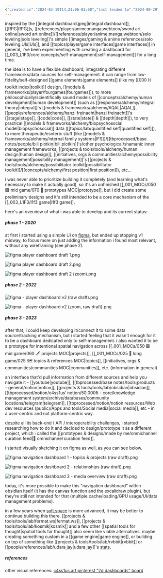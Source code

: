 ```yaml
---
{"created in":"2024-03-19T14:21:06-03:00","last tended to":"2024-09-29T14:39:57-03:00","aliases":["player dashboard"],"tags":["🌿","prototype","l1f3","lab","spatialnavigation","quantifiedself","selfmanagement","design","player"],"dg-publish":true,"notestage":["🌿"],"relevancescore":94,"created":"2024-03-19T14:21:06.710-03:00","updated":"2025-02-06T14:28:17.276-03:00","permalink":"/prototypes-and-designs/made-by-me/l1f3-player-dashboard/","dgPassFrontmatter":true}
---
```


inspired by the [[integral dashboard.jpeg|integral dashboard]], [[RPG\|RPG]]s, [[references/player/anime;manga;webtoon/sword art online\|sword art online]]/[[references/player/anime;manga;webtoon/solo leveling\|solo leveling]]'s simple [[images/gaming & anime references/solo leveling UIs\|UIs]], and [[topics/player/game interfaces\|game interfaces]] in general, i've been experimenting with creating a dashboard for [[_003_L1F3/core concepts/self-management\|self-management]] for a long time.

the idea is to have a flexible dashboard, integrating different frameworks/data sources for self-management. it can range from low-fidelity/self-designed [[game elements\|game elements]] (like my [[000 ⛓ toolkit index\|toolkit]] design, [[models & frameworks/player/fourgames\|fourgames]]), to more philosophically/scientifically sound models of [[concepts/alchemy/human development\|human development]] (such as [[responses/alchemy/integral theory\|integral]]'s [[models & frameworks/alchemy/AQAL\|AQAL]], [[people/references/alchemy/hanzi freinacht\|hanzi freinacht]]'s [[stage\|stage]], [[code\|code]], [[state\|state]] & [[depth\|depth]]), to very practical [[models & frameworks/alchemy/biopsychosocial model\|biopsychosocial]] data ([[topics/lab/quantified self\|quantified self]]), to more therapeutic/esoteric stuff (like [[models & frameworks/alchemy/internal family systems\|IFS]]/[[tbprocessed/base notes/people/bill plotkin\|bill plotkin]]'s/other psychological/shamanic inner management frameworks, [[projects & tools/tools/alchemy/human design\|human design]], [[initiatives, orgs & communities/alchemy/possibility management\|possibility management]]'s [[projects & tools/tools/alchemy/possibilitator toolkit\|possibilitator toolkit]]/[[concepts/alchemy/first position\|first position]]), etc...

i was never able to prioritize building it completely (and learning what's necessary to make it actually good), so it's an unfinished [[_001_MOCs/050 🟩 mid game/070 🔩 prototypes MOC\|prototype]], but i did create some preliminary designs and it's still intended to be a core mechanism of the [[_003_L1F3/l1f3 game\|l1f3 game]].

here's an overview of what i was able to develop and its current status:

##### phase 1 - 2020

at first i started using a simple UI on [figma](https://www.figma.com/file/5UpGleobC3WJFckn9BNA6U/c4ss1us'-l1f3-dashboard?type=design&mode=design&t=8W2QvUSxNCEwymnl-1), but ended up stopping v1 midway, to focus more on just adding the information i found most relevant, without any wireframing (see phase 2).

![figma player dashboard draft 1.png](/img/user/images/made%20by%20me/figma%20player%20dashboard%20draft%201.png)

![figma player dashboard draft 2.png](/img/user/images/made%20by%20me/figma%20player%20dashboard%20draft%202.png)

![figma player dashboard draft 2 (zoom).png](/img/user/images/made%20by%20me/figma%20player%20dashboard%20draft%202%20(zoom).png)


##### phase 2 - 2022

![figma - player dashboard v2 (raw draft).png](/img/user/images/made%20by%20me/figma%20-%20player%20dashboard%20v2%20(raw%20draft).png)

![figma - player dashboard v2 (zoom, raw draft).png](/img/user/images/made%20by%20me/figma%20-%20player%20dashboard%20v2%20(zoom,%20raw%20draft).png)

##### phase 3 - 2023

after that, i could keep developing it/connect it to some data source/tracking mechanism, but i started feeling that it wasn't enough for it to be a dashboard dedicated only to self-management. i also wanted it to be a prototype for intentional spatial navigation across [[_001_MOCs/050 🟩 mid game/060 🗡 projects MOC\|projects]], [[_001_MOCs/025 🔷 long game/025 🗺 topics & references MOC\|topics]], [[initiatives, orgs & communities/communities MOC\|communities]], etc. (information in general)

an interface that'd pull information from different sources and help you navigate it - [[youtube\|youtube]], [[tbprocessed/base notes/tools;products - general/notion\|notion]], [[projects & tools/tools/lab/obsidian\|obsidian]], [[tbprocessed/notion/c4ss1us’ notion/50.000ft - core/knowledge management system/archive/databases/community locations/telegram\|telegram]], [[tbprocessed/notion/notion resources/Web dev resources (public)/Apps and tools/Social media\|social media]], etc - in a user-centric and not platform-centric way.

despite all its back-end / API / interoperability challenges, i started researching how to do it and decided to design/prototype it as a different project, which i called the [[prototypes & designs/made by me/omnichannel curation feed\|📲 omnichannel curation feed]].

i started visually sketching it on figma as well, as you can see below.

![figma navigation dashboard 1 - topics & projects (raw draft).png](/img/user/images/made%20by%20me/figma%20navigation%20dashboard%201%20-%20topics%20&%20projects%20(raw%20draft).png)

![figma navigation dashboard 2 - relationships (raw draft).png](/img/user/images/made%20by%20me/figma%20navigation%20dashboard%202%20-%20relationships%20(raw%20draft).png)

![figma navigation dashboard 3 - media overview (raw draft).png](/img/user/images/made%20by%20me/figma%20navigation%20dashboard%203%20-%20media%20overview%20(raw%20draft).png)

today, it's more possible to make this "navigation dashboard" within obsidian itself (it has the canvas function and the excalidraw plugin), but they're still not intended for that (multiple cache/loading/GPU usage/UI/data management problems).

in a few years when [soft.space](https://soft.space) is more advanced, it may be better to continue building this there. [[projects & tools/tools/lab/fermat.ws\|fermat.ws]], [[projects & tools/tools/lab/kosmik\|kosmik]] and a few other [[spatial tools for thought\|spatial tools for thought]] also seem like viable alternatives. maybe creating something custom in a [[game engine\|game engine]], or building on top of something like [[projects & tools/tools/lab/rvbbit\|rvbbit]] or [[people/references/lab/udara jay\|udara jay]]'s [stats](https://github.com/UdaraJay/Stats).

##### references

other visual references: [c4ss1us.art pinterest "2d dashboards" board](https://br.pinterest.com/c4ss1usart/digital-art-professional/2d-dashboards/)
